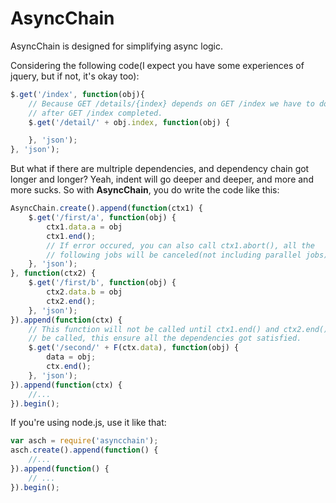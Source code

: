 AsyncChain
==========

AsyncChain is designed for simplifying async logic.

Considering the following code(I expect you have some experiences of jquery,
but if not, it's okay too):
```javascript
$.get('/index', function(obj){
	// Because GET /details/{index} depends on GET /index we have to do this
	// after GET /index completed.
	$.get('/detail/' + obj.index, function(obj) {

	}, 'json');
}, 'json');
```

But what if there are multriple dependencies, and dependency chain got longer
and longer?  Yeah, indent will go deeper and deeper, and more and more sucks.
So with **AsyncChain**, you do write the code like this:

```javascript
AsyncChain.create().append(function(ctx1) {
	$.get('/first/a', function(obj) {
		ctx1.data.a = obj
		ctx1.end();
		// If error occured, you can also call ctx1.abort(), all the
		// following jobs will be canceled(not including parallel jobs)
	}, 'json');
}, function(ctx2) {
	$.get('/first/b', function(obj) {
		ctx2.data.b = obj
		ctx2.end();
	}, 'json');
}).append(function(ctx) {
	// This function will not be called until ctx1.end() and ctx2.end()
	// be called, this ensure all the dependencies got satisfied.
	$.get('/second/' + F(ctx.data), function(obj) {
		data = obj;
		ctx.end();
	}, 'json');
}).append(function(ctx) {
	//...
}).begin();
```

If you're using node.js, use it like that:

```javascript
var asch = require('asyncchain');
asch.create().append(function() {
	//...
}).append(function() {
	// ...
}).begin();
```
